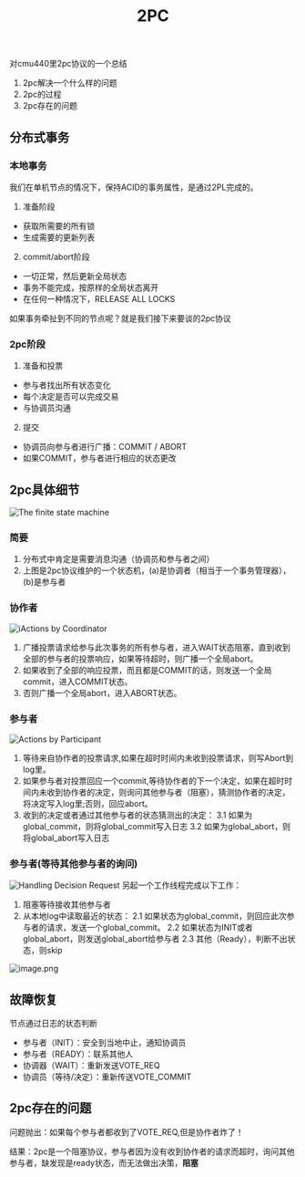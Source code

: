 ﻿---
title: 2PC
tag: 
- transaction
categories: distributed
---

对cmu440里2pc协议的一个总结
1. 2pc解决一个什么样的问题
2. 2pc的过程
3. 2pc存在的问题
<!-- more -->

## 分布式事务
### 本地事务
我们在单机节点的情况下，保持ACID的事务属性，是通过2PL完成的。
1. 准备阶段
- 获取所需要的所有锁
- 生成需要的更新列表
2. commit/abort阶段
- 一切正常，然后更新全局状态
- 事务不能完成，按原样的全局状态离开
- 在任何一种情况下，RELEASE ALL LOCKS

如果事务牵扯到不同的节点呢？就是我们接下来要谈的2pc协议

### 2pc阶段
1. 准备和投票
  - 参与者找出所有状态变化
  - 每个决定是否可以完成交易
  - 与协调员沟通
2. 提交
  - 协调员向参与者进行广播：COMMIT / ABORT
  - 如果COMMIT，参与者进行相应的状态更改


## 2pc具体细节
![The finite state machine](http://upload-images.jianshu.io/upload_images/5753761-b533dca4253e08d9.png?imageMogr2/auto-orient/strip%7CimageView2/2/w/1240)
### 简要
1. 分布式中肯定是需要消息沟通（协调员和参与者之间）
2. 上图是2pc协议维护的一个状态机，(a)是协调者（相当于一个事务管理器），(b)是参与者

### 协作者
![iActions by Coordinator](http://upload-images.jianshu.io/upload_images/5753761-c40be07380893ab8.png?imageMogr2/auto-orient/strip%7CimageView2/2/w/1240)

1. 广播投票请求给参与此次事务的所有参与者，进入WAIT状态阻塞，直到收到全部的参与者的投票响应，如果等待超时，则广播一个全局abort。
2. 如果收到了全部的响应投票，而且都是COMMIT的话，则发送一个全局commit，进入COMMIT状态。
3. 否则广播一个全局abort，进入ABORT状态。

### 参与者
![Actions by Participant](http://upload-images.jianshu.io/upload_images/5753761-aeee1157da0c9368.png?imageMogr2/auto-orient/strip%7CimageView2/2/w/1240)

1. 等待来自协作者的投票请求,如果在超时时间内未收到投票请求，则写Abort到log里。
2. 如果参与者对投票回应一个commit,等待协作者的下一个决定，如果在超时时间内未收到协作者的决定，则询问其他参与者（阻塞），猜测协作者的决定，将决定写入log里;否则，回应abort。
3. 收到的决定或者通过其他参与者的状态猜测出的决定：
    3.1 如果为global_commit，则将global_commit写入日志
    3.2 如果为global_abort，则将global_abort写入日志


### 参与者(等待其他参与者的询问)
![Handling Decision Request](http://upload-images.jianshu.io/upload_images/5753761-1cced223cdd1887b.png?imageMogr2/auto-orient/strip%7CimageView2/2/w/1240)
另起一个工作线程完成以下工作：
1. 阻塞等待接收其他参与者
2. 从本地log中读取最近的状态：
    2.1 如果状态为global_commit，则回应此次参与者的请求，发送一个global_commit。
    2.2 如果状态为INIT或者global_abort，则发送global_abort给参与者
    2.3 其他（Ready），判断不出状态，则skip

![image.png](http://upload-images.jianshu.io/upload_images/5753761-aaf04af3c36ea786.png?imageMogr2/auto-orient/strip%7CimageView2/2/w/1240)


## 故障恢复
节点通过日志的状态判断

  - 参与者（INIT）：安全到当地中止，通知协调员
  - 参与者（READY）：联系其他人
  - 协调器（WAIT）：重新发送VOTE_REQ
  - 协调员（等待/决定）：重新传送VOTE_COMMIT
  
## 2pc存在的问题

问题抛出：如果每个参与者都收到了VOTE_REQ,但是协作者炸了！

结果：2pc是一个阻塞协议，参与者因为没有收到协作者的请求而超时，询问其他参与者，缺发现是ready状态，而无法做出决策，**阻塞**
